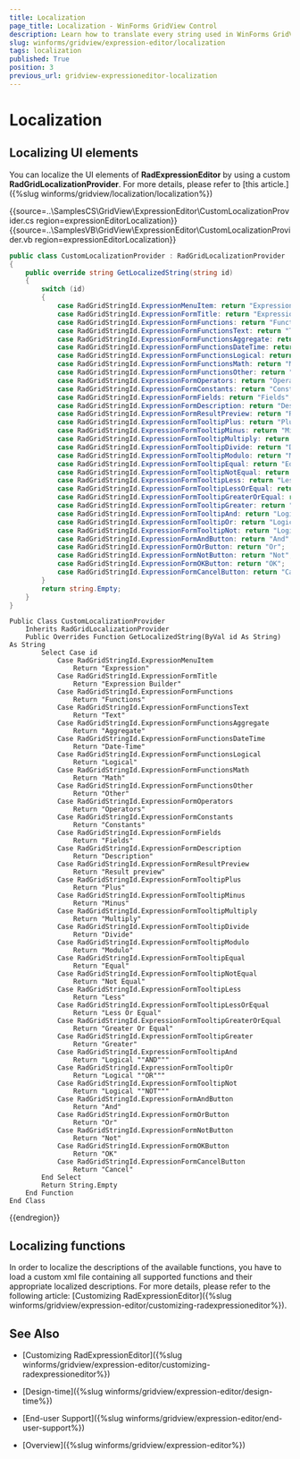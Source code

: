 ```yaml
---
title: Localization
page_title: Localization - WinForms GridView Control
description: Learn how to translate every string used in WinForms GridView to any desired language.
slug: winforms/gridview/expression-editor/localization
tags: localization
published: True
position: 3
previous_url: gridview-expressioneditor-localization
---
```


# Localization

## Localizing UI elements

You can localize the UI elements of __RadExpressionEditor__ by using a custom __RadGridLocalizationProvider__. For more details, please refer to [this article.]({%slug winforms/gridview/localization/localization%})

{{source=..\SamplesCS\GridView\ExpressionEditor\CustomLocalizationProvider.cs region=expressionEditorLocalization}} 
{{source=..\SamplesVB\GridView\ExpressionEditor\CustomLocalizationProvider.vb region=expressionEditorLocalization}} 

````C#
public class CustomLocalizationProvider : RadGridLocalizationProvider
{
    public override string GetLocalizedString(string id)
    {
        switch (id)
        {
            case RadGridStringId.ExpressionMenuItem: return "Expression";
            case RadGridStringId.ExpressionFormTitle: return "Expression Builder";
            case RadGridStringId.ExpressionFormFunctions: return "Functions";
            case RadGridStringId.ExpressionFormFunctionsText: return "Text";
            case RadGridStringId.ExpressionFormFunctionsAggregate: return "Aggregate";
            case RadGridStringId.ExpressionFormFunctionsDateTime: return "Date-Time";
            case RadGridStringId.ExpressionFormFunctionsLogical: return "Logical";
            case RadGridStringId.ExpressionFormFunctionsMath: return "Math";
            case RadGridStringId.ExpressionFormFunctionsOther: return "Other";
            case RadGridStringId.ExpressionFormOperators: return "Operators";
            case RadGridStringId.ExpressionFormConstants: return "Constants";
            case RadGridStringId.ExpressionFormFields: return "Fields";
            case RadGridStringId.ExpressionFormDescription: return "Description";
            case RadGridStringId.ExpressionFormResultPreview: return "Result preview";
            case RadGridStringId.ExpressionFormTooltipPlus: return "Plus";
            case RadGridStringId.ExpressionFormTooltipMinus: return "Minus";
            case RadGridStringId.ExpressionFormTooltipMultiply: return "Multiply";
            case RadGridStringId.ExpressionFormTooltipDivide: return "Divide";
            case RadGridStringId.ExpressionFormTooltipModulo: return "Modulo";
            case RadGridStringId.ExpressionFormTooltipEqual: return "Equal";
            case RadGridStringId.ExpressionFormTooltipNotEqual: return "Not Equal";
            case RadGridStringId.ExpressionFormTooltipLess: return "Less";
            case RadGridStringId.ExpressionFormTooltipLessOrEqual: return "Less Or Equal";
            case RadGridStringId.ExpressionFormTooltipGreaterOrEqual: return "Greater Or Equal";
            case RadGridStringId.ExpressionFormTooltipGreater: return "Greater";
            case RadGridStringId.ExpressionFormTooltipAnd: return "Logical \"AND\"";
            case RadGridStringId.ExpressionFormTooltipOr: return "Logical \"OR\"";
            case RadGridStringId.ExpressionFormTooltipNot: return "Logical \"NOT\"";
            case RadGridStringId.ExpressionFormAndButton: return "And";
            case RadGridStringId.ExpressionFormOrButton: return "Or";
            case RadGridStringId.ExpressionFormNotButton: return "Not";
            case RadGridStringId.ExpressionFormOKButton: return "OK";
            case RadGridStringId.ExpressionFormCancelButton: return "Cancel";
        }
        return string.Empty;
    }
}

````
````VB.NET
Public Class CustomLocalizationProvider
    Inherits RadGridLocalizationProvider
    Public Overrides Function GetLocalizedString(ByVal id As String) As String
        Select Case id
            Case RadGridStringId.ExpressionMenuItem
                Return "Expression"
            Case RadGridStringId.ExpressionFormTitle
                Return "Expression Builder"
            Case RadGridStringId.ExpressionFormFunctions
                Return "Functions"
            Case RadGridStringId.ExpressionFormFunctionsText
                Return "Text"
            Case RadGridStringId.ExpressionFormFunctionsAggregate
                Return "Aggregate"
            Case RadGridStringId.ExpressionFormFunctionsDateTime
                Return "Date-Time"
            Case RadGridStringId.ExpressionFormFunctionsLogical
                Return "Logical"
            Case RadGridStringId.ExpressionFormFunctionsMath
                Return "Math"
            Case RadGridStringId.ExpressionFormFunctionsOther
                Return "Other"
            Case RadGridStringId.ExpressionFormOperators
                Return "Operators"
            Case RadGridStringId.ExpressionFormConstants
                Return "Constants"
            Case RadGridStringId.ExpressionFormFields
                Return "Fields"
            Case RadGridStringId.ExpressionFormDescription
                Return "Description"
            Case RadGridStringId.ExpressionFormResultPreview
                Return "Result preview"
            Case RadGridStringId.ExpressionFormTooltipPlus
                Return "Plus"
            Case RadGridStringId.ExpressionFormTooltipMinus
                Return "Minus"
            Case RadGridStringId.ExpressionFormTooltipMultiply
                Return "Multiply"
            Case RadGridStringId.ExpressionFormTooltipDivide
                Return "Divide"
            Case RadGridStringId.ExpressionFormTooltipModulo
                Return "Modulo"
            Case RadGridStringId.ExpressionFormTooltipEqual
                Return "Equal"
            Case RadGridStringId.ExpressionFormTooltipNotEqual
                Return "Not Equal"
            Case RadGridStringId.ExpressionFormTooltipLess
                Return "Less"
            Case RadGridStringId.ExpressionFormTooltipLessOrEqual
                Return "Less Or Equal"
            Case RadGridStringId.ExpressionFormTooltipGreaterOrEqual
                Return "Greater Or Equal"
            Case RadGridStringId.ExpressionFormTooltipGreater
                Return "Greater"
            Case RadGridStringId.ExpressionFormTooltipAnd
                Return "Logical ""AND"""
            Case RadGridStringId.ExpressionFormTooltipOr
                Return "Logical ""OR"""
            Case RadGridStringId.ExpressionFormTooltipNot
                Return "Logical ""NOT"""
            Case RadGridStringId.ExpressionFormAndButton
                Return "And"
            Case RadGridStringId.ExpressionFormOrButton
                Return "Or"
            Case RadGridStringId.ExpressionFormNotButton
                Return "Not"
            Case RadGridStringId.ExpressionFormOKButton
                Return "OK"
            Case RadGridStringId.ExpressionFormCancelButton
                Return "Cancel"
        End Select
        Return String.Empty
    End Function
End Class

````

{{endregion}} 

## Localizing functions

In order to localize the descriptions of the available functions, you have to load a custom xml file containing all supported functions and their appropriate localized descriptions. For more details, please refer to the following article: [Customizing RadExpressionEditor]({%slug winforms/gridview/expression-editor/customizing-radexpressioneditor%}).
          
## See Also
* [Customizing RadExpressionEditor]({%slug winforms/gridview/expression-editor/customizing-radexpressioneditor%})

* [Design-time]({%slug winforms/gridview/expression-editor/design-time%})

* [End-user Support]({%slug winforms/gridview/expression-editor/end-user-support%})

* [Overview]({%slug winforms/gridview/expression-editor%})

